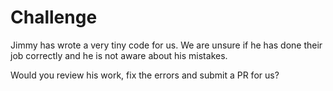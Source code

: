 # Challenge

Jimmy has wrote a very tiny code for us. We are unsure if he has done their job correctly and he is not aware about his mistakes.

Would you review his work, fix the errors and submit a PR for us?
